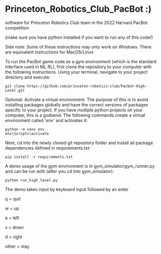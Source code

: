 # Princeton_Robotics_Club_PacBot :)

software for Princeton Robotics Club team in the 2022 Harvard PacBot competition

(make sure you have python installed if you want to run any of this code!)

Side note: Some of these instructions may only work on Windows. There are equivalent instructions for MacOS/Linux

To run the PacBot game code as a gym environment (which is the standard interface used in ML RL), first clone the repository to your computer with the following instructions. Using your terminal, navigate to your project directory and execute:

`git clone https://github.com/princeton-robotics-club/Pacbot-High-Level.git`

Optional: Activate a virtual environment. The purpose of this is to avoid installing packages globally and have the correct
versions of packages specific to your project. If you have multiple python projects on your computer, this is a godsend.
The following commands create a virtual environment called 'env' and activates it:

```
python -m venv env
env\Scripts\activate
```

Next, cd into the newly cloned git repository folder and install all package dependencies defined in requirements.txt:

`pip install -r requirements.txt`

A demo usage of the gym environment is in gym_simulator/gym_runner.py and can be run with (after you cd into gym_simulator):

`python run_high_level.py`

The demo takes input by keyboard input followed by an enter

q = quit

w = up

a = left

s = down

d = right

other = stay

